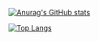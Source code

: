 

<!--
**andiyulistyo/andiyulistyo** is a ✨ _special_ ✨ repository because its `README.md` (this file) appears on your GitHub profile.

Here are some ideas to get you started:

- 🔭 I’m currently working on ...
- 🌱 I’m currently learning ...
- 👯 I’m looking to collaborate on ...
- 🤔 I’m looking for help with ...
- 💬 Ask me about ...
- 📫 How to reach me: ...
- 😄 Pronouns: ...
- ⚡ Fun fact: ...
-->
[![Anurag's GitHub stats](https://github-readme-stats.vercel.app/api?username=andiyulistyo&count_private=true&show_icons=true&theme=radical)](https://github.com/andiyulistyo)

[![Top Langs](https://github-readme-stats.vercel.app/api/top-langs/?username=andiyulistyo&layout=compact&theme=radical)](https://github.com/andiyulistyo)
